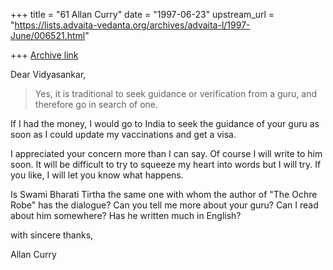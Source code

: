 +++
title = "61 Allan Curry"
date = "1997-06-23"
upstream_url = "https://lists.advaita-vedanta.org/archives/advaita-l/1997-June/006521.html"

+++
[Archive link](https://lists.advaita-vedanta.org/archives/advaita-l/1997-June/006521.html)

Dear Vidyasankar,

>Yes, it is traditional to seek guidance or verification from a guru, and
>therefore go in search of one.
>

If I had the money, I would go to India to seek the guidance of your guru
as soon as I could update my vaccinations and get a visa.

I appreciated your concern more than I can say. Of course I will write to
him soon. It will be difficult to try to squeeze my heart into words but
I will try.  If you like, I will let you know what happens.

Is Swami Bharati Tirtha the same one with whom the author of "The Ochre
Robe" has the dialogue?  Can you tell me more about your guru?  Can I
read about him somewhere? Has he written much in English?

with sincere thanks,

Allan Curry

